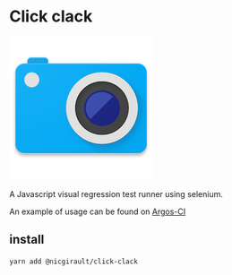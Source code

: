 # Click clack


![logo](https://raw.githubusercontent.com/nicgirault/click-clack/master/docs/logo.png "Logo")

A Javascript visual regression test runner using selenium.

An example of usage can be found on [Argos-CI](https://github.com/argos-ci/argos/tree/master/examples/with-vrtest)

## install

```bash
yarn add @nicgirault/click-clack
```
